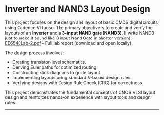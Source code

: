 # Inverter and NAND3 Layout Design

This project focuses on the design and layout of basic CMOS digital circuits using Cadence Virtuoso. The primary objective is to create and verify the layouts of an **Inverter** and a **3-input NAND gate (NAND3)**. (I write NAND3 just to make it sound like 3 input Nand Gate in shorter version).- [EE6540Lab-2.pdf](EE6540Lab-2.pdf) – Full lab report (download and open locally).

The design process involves:
- Creating transistor-level schematics.
- Deriving Euler paths for optimized routing.
- Constructing stick diagrams to guide layout.
- Implementing layouts using standard λ-based design rules.
- Verifying designs with Design Rule Check (DRC) for correctness.

This project demonstrates the fundamental concepts of CMOS VLSI layout design and reinforces hands-on experience with layout tools and design rules.

---


